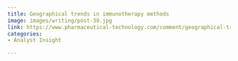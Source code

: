 ```yaml
---
title: Geographical trends in immunotherapy methods
image: images/writing/post-39.jpg
link: https://www.pharmaceutical-technology.com/comment/geographical-trends-in-immunotherapy/
categories:
- Analyst Insight

---
```

